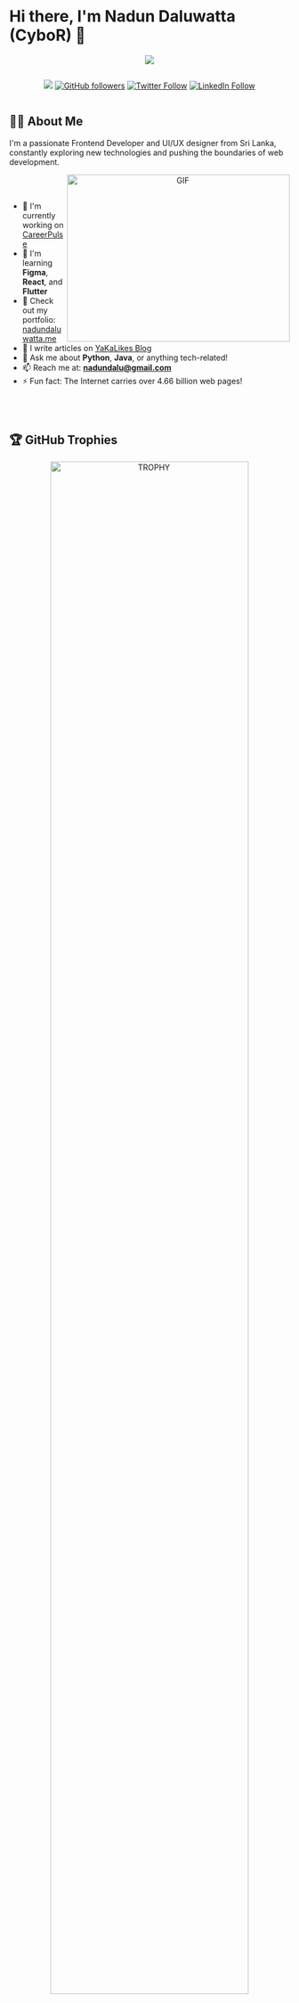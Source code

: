 # Hi there, I'm Nadun Daluwatta (CyboR) 👋

<p align="center">
  <a href="https://github.com/DenverCoder1/readme-typing-svg">
    <img src="https://readme-typing-svg.herokuapp.com?font=Time+New+Roman&color=cyan&size=25&center=true&vCenter=true&width=700&height=100&lines=Undergraduate+at+University+of+Sri+Jayewardenepura;Passionate+about+Computer+Networking;Exploring+Routing,+Switching+and+Security;Always+learning+and+improving;Let's+connect+and+build+networks+together!">
  </a>
</p>





<!--profile visit count-->
<div align="center" style="display: flex; justify-content: center; gap: 10px;">

  [![](https://visitcount.itsvg.in/api?id=CyborLK&icon=3&color=6)](https://visitcount.itsvg.in)
  [![GitHub followers](https://img.shields.io/github/followers/cyborlk?style=social)](https://github.com/cyborlk)
  [![Twitter Follow](https://img.shields.io/twitter/follow/nadun_daluwatta?style=social)](https://twitter.com/nadun_daluwatta)
  [![LinkedIn Follow](https://img.shields.io/badge/Follow-Nadun_Daluwatta-blue?style=social&logo=linkedin)](https://linkedin.com/in/nadun_daluwatta)

</div>





## 👨‍💻 About Me

I'm a passionate Frontend Developer and UI/UX designer from Sri Lanka, constantly exploring new technologies and pushing the boundaries of web development.

<a target="_blank" align="center">
  <img align="right" top="500" height="300" width="400" alt="GIF" src="https://media.giphy.com/media/SWoSkN6DxTszqIKEqv/giphy.gif">
</a>

<br>
<br>

- 🔭 I'm currently working on [CareerPulse](https://github.com/CyborLK/Project-CareerPulse)
- 🌱 I'm learning **Figma**, **React**, and **Flutter**
- 💼 Check out my portfolio: [nadundaluwatta.me](https://nadundaluwatta.me)
- 📝 I write articles on [YaKaLikes Blog](https://yakalikes.blogspot.com/)
- 💬 Ask me about **Python**, **Java**, or anything tech-related!
- 📫 Reach me at: **nadundalu@gmail.com**
- ⚡ Fun fact: The Internet carries over 4.66 billion web pages!

<br>
<br>

## 🏆 GitHub Trophies

<!--- trophy (start) -->
<div align="center">
  <a href="https://github.com/ryo-ma/github-profile-trophy" title="Go to Source">
      <img align="center" width="84%" src="https://github-profile-trophy.vercel.app/?username=CyborLK&theme=algolia&title=Followers,Stars,Commit,Issues,Repositories,PullRequest&row=1&column=6&margin-h=15&margin-w=5" alt="TROPHY" />
  </a>
</div>
<!--- trophy (end) -->


## 🛠️ Languages and Tools

<!--tech stack icons-->
<p align="center">
  <a href="https://skillicons.dev">
    <img src="https://skillicons.dev/icons?i=git,css,discord,docker,express,figma,firebase,github,html,java,js,md,mongodb,mysql,nextjs,nodejs,py,react,tailwind,vscode&perline=10" />
  </a>
</p>

## 📊 GitHub Stats

<!--- stats (start) -->
<table align="center">
<tr border="none">
<td width="50%" align="center">
  
  <img  align="center"  src="https://github-readme-stats.vercel.app/api?username=CyborLK&theme=dark&show_icons=true&count_private=true" />
  <br></br>
  <img  title="🔥 Get streak stats for your profile at git.io/streak-stats" alt="Your Streak Stats" src="https://github-readme-streak-stats.herokuapp.com/?user=CyborLK&theme=dark&hide_border=false" /> 
</td>

<td width="50%" align="center">

  <img  align="center"  src="https://github-readme-stats.vercel.app/api/top-langs/?username=CyborLK&theme=dark&hide_border=false&no-bg=true&no-frame=true&langs_count=10"/>
  
  </td>
</tr>
</table>
<!--- stats (end) -->


<br>

| ![Dilshi's github stats](https://github-readme-stats.vercel.app/api?username=dilshi126&show_icons=true&theme=tokyonight) | ![Dilshi GitHub Streak](https://github-readme-streak-stats.herokuapp.com/?user=dilshi126&theme=tokyonight) |
| --- | --- |
| ![Top Langs](https://github-readme-stats.vercel.app/api/top-langs/?username=dilshi126&theme=tokyonight) | ![Github Stars](https://github-readme-stats.vercel.app/api?username=dilshi126&show_icons=true&locale=en&count_private=true&hide_rank=true&custom_title=My%20GitHub%20Stats&disable_animations=true&theme=tokyonight) |

<br>

## 🌟 Featured Projects

[![CareerPulse](https://github-readme-stats.vercel.app/api/pin/?username=cyborlk&repo=CareerPulse-Mobile-App&theme=radical)](https://github.com/CyborLK/CareerPulse-Mobile-App)
[![Code Alphaz](https://github-readme-stats.vercel.app/api/pin/?username=cyborlk&repo=iwb083-code-alphaz&theme=radical)](https://github.com/CyborLK/iwb083-code-alphaz)


<!-- Add more featured projects as needed -->

## 📝 Latest Blog Posts

<!-- BLOG-POST-LIST:START -->
<!-- This section can be automatically updated using GitHub Actions -->
<!-- BLOG-POST-LIST:END -->

## 🤝 Connect with me

<p align="left">
<a href="https://twitter.com/nadun_daluwatta" target="blank"><img align="center" src="https://raw.githubusercontent.com/rahuldkjain/github-profile-readme-generator/master/src/images/icons/Social/twitter.svg" alt="nadun daluwatta" height="30" width="40" /></a>
<a href="https://linkedin.com/in/nadun-daluwatta" target="blank"><img align="center" src="https://raw.githubusercontent.com/rahuldkjain/github-profile-readme-generator/master/src/images/icons/Social/linked-in-alt.svg" alt="nadun daluwatta" height="30" width="40" /></a>
<a href="https://fb.com/nadun.daluwatta" target="blank"><img align="center" src="https://raw.githubusercontent.com/rahuldkjain/github-profile-readme-generator/master/src/images/icons/Social/facebook.svg" alt="nadun daluwatta" height="30" width="40" /></a>
<a href="https://www.youtube.com/c/nadundaluwatta" target="blank"><img align="center" src="https://raw.githubusercontent.com/rahuldkjain/github-profile-readme-generator/master/src/images/icons/Social/youtube.svg" alt="nadun daluwatta" height="30" width="40" /></a>
<a href="https://discord.gg/CyborLK#0393" target="blank"><img align="center" src="https://raw.githubusercontent.com/rahuldkjain/github-profile-readme-generator/master/src/images/icons/Social/discord.svg" alt="CyborLK#0393" height="30" width="40" /></a>
</p>

---
